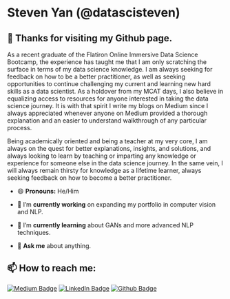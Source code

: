 # Steven Yan (@datascisteven) 

## 👋  Thanks for visiting my Github page.

As a recent graduate of the Flatiron Online Immersive Data Science Bootcamp, the experience has taught me that I am only scratching the surface in terms of my data science knowledge.  I am always seeking for feedback on how to be a better practitioner, as well as seeking opportunities to continue challenging my current and learning new hard skills as a data scientist.  As a holdover from my MCAT days, I also believe in equalizing access to resources for anyone interested in taking the data science journey.  It is with that spirit I write my blogs on Medium since I always appreciated whenever anyone on Medium provided a thorough explanation and an easier to understand walkthrough of any particular process.

Being academically oriented and being a teacher at my very core, I am always on the quest for better explanations, insights, and solutions, and always looking to learn by teaching or imparting any knowledge or experience for someone else in the data science journey.  In the same vein, I will always remain thirsty for knowledge as a lifetime learner, always seeking feedback on how to become a better practitioner. 

- 😄  **Pronouns:** He/Him

- 🔭  I’m **currently working** on expanding my portfolio in computer vision and NLP. 

- 🌱  I’m **currently learning** about GANs and more advanced NLP techniques.

- 💬  **Ask me** about anything.


## 📫  How to reach me: 
<p><!--   <a href="https://datascisteven.com"><img src="https://img.shields.io/badge/-datascisteven.com-21759B?style=flat-square&amp;labelColor=21759B&amp;logo=Wordpress&amp;link=https://datascisteven.com" alt="Website Badge"></a>  --><a href="https://medium.com/@datascisteven"><img src="https://img.shields.io/badge/-@datascisteven-000000?style=flat-square&amp;labelColor=000000&amp;logo=Medium&amp;link=https://medium.com/@serbis" alt="Medium Badge"></a>   <a href="https://www.linkedin.com/in/datascisteven/"><img src="https://img.shields.io/badge/-@datascisteven-0077B5?style=flat-square&amp;labelColor=0077B5&amp;logo=LinkedIn&amp;link=https://www.linkedin.com/in/datascisteven/" alt="LinkedIn Badge"></a>   <a href="https://www.github.com/datascisteven/"><img src="https://img.shields.io/badge/-@datascisteven-181717?style=flat-square&amp;labelColor=181717&amp;logo=Github&amp;link=https://www.github.com/datascisteven/" alt="Github Badge"></a></p>
